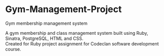 # Gym-Management-Project
Gym membership management system

A gym membership and class management system built using Ruby, Sinatra, PostgreSQL, HTML and CSS.  
Created for Ruby project assignment for Codeclan software development course. 
